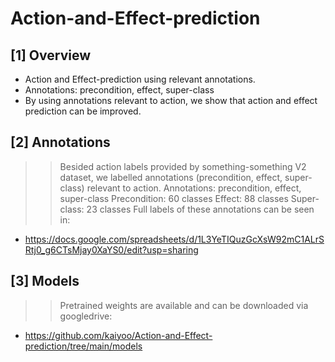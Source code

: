 # Action-and-Effect-prediction

## [1] Overview
- Action and Effect-prediction using relevant annotations.
- Annotations: precondition, effect, super-class
- By using annotations relevant to action, we show that action and effect prediction can be improved.


## [2] Annotations
>> Besided action labels provided by something-something V2 dataset, we labelled annotations (precondition, effect, super-class) relevant to action.
>> Annotations: precondition, effect, super-class
>> Precondition: 60 classes
>> Effect: 88 classes
>> Super-class: 23 classes
>> Full labels of these annotations can be seen in:
- https://docs.google.com/spreadsheets/d/1L3YeTIQuzGcXsW92mC1ALrSRtj0_g6CTsMjay0XaYS0/edit?usp=sharing



## [3] Models
>> Pretrained weights are available and can be downloaded via googledrive:
- https://github.com/kaiyoo/Action-and-Effect-prediction/tree/main/models

